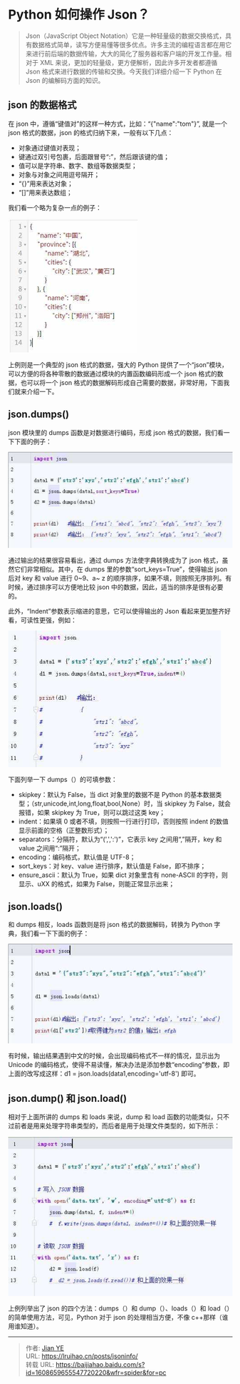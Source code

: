 # Python 如何操作 Json？


> Json（JavaScript Object Notation）它是一种轻量级的数据交换格式，具有数据格式简单，读写方便易懂等很多优点。许多主流的编程语言都在用它来进行前后端的数据传输，大大的简化了服务器和客户端的开发工作量。相对于 XML 来说，更加的轻量级，更方便解析，因此许多开发者都遵循 Json 格式来进行数据的传输和交换。今天我们详细介绍一下 Python 在 Json 的编解码方面的知识。

<!--more-->

## json 的数据格式

在 json 中，遵循“键值对”的这样一种方式，比如：“{"name":"tom"}”, 就是一个 json 格式的数据，json 的格式归纳下来，一般有以下几点：

- 对象通过键值对表现；
- 键通过双引号包裹，后面跟冒号“:”，然后跟该键的值；
- 值可以是字符串、数字、数组等数据类型；
- 对象与对象之间用逗号隔开；
- “{}”用来表达对象；
- “[]”用来表达数组；

我们看一个略为复杂一点的例子：

![](images/2.jpg)

上例则是一个典型的 json 格式的数据，强大的 Python 提供了一个“json”模块，可以方便的将各种零散的数据通过模块的内置函数编码形成一个 json 格式的数据，也可以将一个 json 格式的数据解码形成自己需要的数据，非常好用，下面我们就来介绍一下。

## json.dumps()

json 模块里的 dumps 函数是对数据进行编码，形成 json 格式的数据，我们看一下下面的例子：

![](images/3.jpg)

通过输出的结果很容易看出，通过 dumps 方法使字典转换成为了 json 格式，虽然它们非常相似。其中，在 dumps 里的参数“sort_keys=True”，使得输出 json 后对 key 和 value 进行 0~9、a~ z 的顺序排序，如果不填，则按照无序排列。有时候，通过排序可以方便地比较 json 中的数据，因此，适当的排序是很有必要的。

此外，“Indent”参数表示缩进的意思，它可以使得输出的 Json 看起来更加整齐好看，可读性更强，例如：

![](images/4.jpg)

下面列举一下 dumps（）的可填参数：

- skipkey：默认为 False，当 dict 对象里的数据不是 Python 的基本数据类型；（str,unicode,int,long,float,bool,None）时，当 skipkey 为 False，就会报错，如果 skipkey 为 True，则可以跳过这类 key；
- indent：如果填 0 或者不填，则按照一行进行打印，否则按照 indent 的数值显示前面的空格（正整数形式）；
- separators：分隔符，默认为“(',',':')”，它表示 key 之间用“,”隔开，key 和 value 之间用“:”隔开；
- encoding：编码格式，默认值是 UTF-8；
- sort_keys：对 key、value 进行排序，默认值是 False，即不排序；
- ensure_ascii：默认为 True，如果 dict 对象里含有 none-ASCII 的字符，则显示、uXX 的格式，如果为 False，则能正常显示出来；

## json.loads()

和 dumps 相反，loads 函数则是将 json 格式的数据解码，转换为 Python 字典，我们看一下下面的例子：

![](images/5.jpg)

有时候，输出结果遇到中文的时候，会出现编码格式不一样的情况，显示出为 Unicode 的编码格式，使得不易读懂，解决办法是添加参数“encoding”参数，即上面的改写成这样：d1 = json.loads(data1,encoding='utf-8') 即可。

## json.dump() 和 json.load()

相对于上面所讲的 dumps 和 loads 来说，dump 和 load 函数的功能类似，只不过前者是用来处理字符串类型的，而后者是用于处理文件类型的，如下所示：

![](images/6.jpg)

上例列举出了 json 的四个方法：dumps（）和 dump（）、loads（）和 load（）的简单使用方法，可见，Python 对于 json 的处理相当方便，不像 c++那样（谁用谁知道）。


---

> 作者: [Jian YE](https://github.com/jianye0428)  
> URL: https://lruihao.cn/posts/jsoninfo/  
> 转载 URL: https://baijiahao.baidu.com/s?id=1608659655547720220&wfr=spider&for=pc
